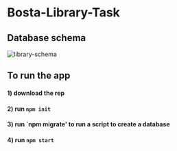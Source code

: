 # Bosta-Library-Task

## Database schema
![library-schema](https://github.com/malakmaurice/Bosta-Library-Task/assets/43122053/0041ab1e-bf7f-4d15-bb9e-4f2884ae32a4)

## To run the app
#### 1) download the rep
#### 2) run `npm init` 
#### 3) run `npm migrate' to run a script to create a database
#### 4) run `npm start` 
